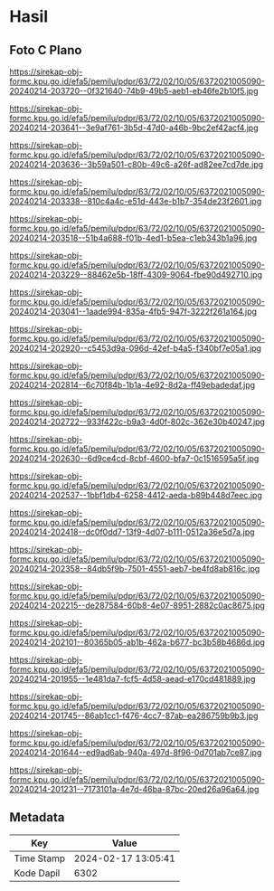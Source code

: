 # Hasil

## Foto C Plano

https://sirekap-obj-formc.kpu.go.id/efa5/pemilu/pdpr/63/72/02/10/05/6372021005090-20240214-203720--0f321640-74b9-49b5-aeb1-eb46fe2b10f5.jpg

https://sirekap-obj-formc.kpu.go.id/efa5/pemilu/pdpr/63/72/02/10/05/6372021005090-20240214-203641--3e9af761-3b5d-47d0-a46b-9bc2ef42acf4.jpg

https://sirekap-obj-formc.kpu.go.id/efa5/pemilu/pdpr/63/72/02/10/05/6372021005090-20240214-203636--3b59a501-c80b-49c6-a26f-ad82ee7cd7de.jpg

https://sirekap-obj-formc.kpu.go.id/efa5/pemilu/pdpr/63/72/02/10/05/6372021005090-20240214-203338--810c4a4c-e51d-443e-b1b7-354de23f2601.jpg

https://sirekap-obj-formc.kpu.go.id/efa5/pemilu/pdpr/63/72/02/10/05/6372021005090-20240214-203518--51b4a688-f01b-4ed1-b5ea-c1eb343b1a96.jpg

https://sirekap-obj-formc.kpu.go.id/efa5/pemilu/pdpr/63/72/02/10/05/6372021005090-20240214-203229--88462e5b-18ff-4309-9064-fbe90d492710.jpg

https://sirekap-obj-formc.kpu.go.id/efa5/pemilu/pdpr/63/72/02/10/05/6372021005090-20240214-203041--1aade994-835a-4fb5-947f-3222f261a164.jpg

https://sirekap-obj-formc.kpu.go.id/efa5/pemilu/pdpr/63/72/02/10/05/6372021005090-20240214-202920--c5453d9a-096d-42ef-b4a5-f340bf7e05a1.jpg

https://sirekap-obj-formc.kpu.go.id/efa5/pemilu/pdpr/63/72/02/10/05/6372021005090-20240214-202814--6c70f84b-1b1a-4e92-8d2a-ff49ebadedaf.jpg

https://sirekap-obj-formc.kpu.go.id/efa5/pemilu/pdpr/63/72/02/10/05/6372021005090-20240214-202722--933f422c-b9a3-4d0f-802c-362e30b40247.jpg

https://sirekap-obj-formc.kpu.go.id/efa5/pemilu/pdpr/63/72/02/10/05/6372021005090-20240214-202630--6d9ce4cd-8cbf-4600-bfa7-0c1516595a5f.jpg

https://sirekap-obj-formc.kpu.go.id/efa5/pemilu/pdpr/63/72/02/10/05/6372021005090-20240214-202537--1bbf1db4-6258-4412-aeda-b89b448d7eec.jpg

https://sirekap-obj-formc.kpu.go.id/efa5/pemilu/pdpr/63/72/02/10/05/6372021005090-20240214-202418--dc0f0dd7-13f9-4d07-b111-0512a36e5d7a.jpg

https://sirekap-obj-formc.kpu.go.id/efa5/pemilu/pdpr/63/72/02/10/05/6372021005090-20240214-202358--84db5f9b-7501-4551-aeb7-be4fd8ab816c.jpg

https://sirekap-obj-formc.kpu.go.id/efa5/pemilu/pdpr/63/72/02/10/05/6372021005090-20240214-202215--de287584-60b8-4e07-8951-2882c0ac8675.jpg

https://sirekap-obj-formc.kpu.go.id/efa5/pemilu/pdpr/63/72/02/10/05/6372021005090-20240214-202101--80365b05-ab1b-462a-b677-bc3b58b4686d.jpg

https://sirekap-obj-formc.kpu.go.id/efa5/pemilu/pdpr/63/72/02/10/05/6372021005090-20240214-201955--1e481da7-fcf5-4d58-aead-e170cd481889.jpg

https://sirekap-obj-formc.kpu.go.id/efa5/pemilu/pdpr/63/72/02/10/05/6372021005090-20240214-201745--86ab1cc1-f476-4cc7-87ab-ea286759b9b3.jpg

https://sirekap-obj-formc.kpu.go.id/efa5/pemilu/pdpr/63/72/02/10/05/6372021005090-20240214-201644--ed9ad6ab-940a-497d-8f96-0d701ab7ce87.jpg

https://sirekap-obj-formc.kpu.go.id/efa5/pemilu/pdpr/63/72/02/10/05/6372021005090-20240214-201231--7173101a-4e7d-46ba-87bc-20ed26a96a64.jpg


## Metadata

| Key        | Value               |
| ---------- | ------------------- |
| Time Stamp | 2024-02-17 13:05:41 |
| Kode Dapil | 6302                |



